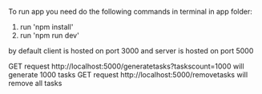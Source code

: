 To run app you need do the following commands in terminal in app folder:

1. run 'npm install'
2. run 'npm run dev'

by default client is hosted on port 3000 and server is hosted on port 5000

GET request http://localhost:5000/generatetasks?taskscount=1000 will generate 1000 tasks
GET request http://localhost:5000/removetasks will remove all tasks 
